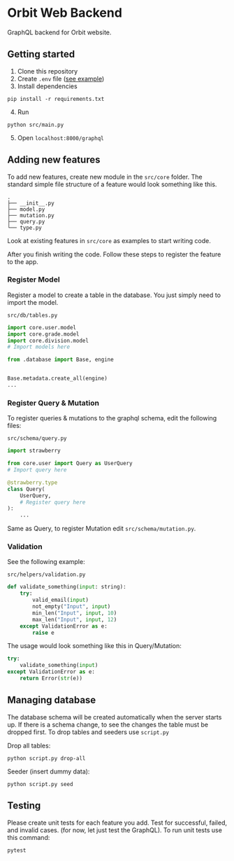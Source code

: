 # Orbit Web Backend

GraphQL backend for Orbit website.

## Getting started

1. Clone this repository
2. Create `.env` file ([see example](https://github.com/orbit4it/web-backend/blob/dev/.env.example))
3. Install dependencies

```
pip install -r requirements.txt
```

4. Run

```
python src/main.py
```

5. Open `localhost:8000/graphql`

## Adding new features

To add new features, create new module in the `src/core` folder. The standard simple file structure of a feature would look something like this.

```
.
├── __init__.py
├── model.py
├── mutation.py
├── query.py
└── type.py
```

Look at existing features in `src/core` as examples to start writing code.

After you finish writing the code. Follow these steps to register the feature to the app.

### Register Model

Register a model to create a table in the database. You just simply need to import the model.

`src/db/tables.py`

```python
import core.user.model
import core.grade.model
import core.division.model
# Import models here

from .database import Base, engine


Base.metadata.create_all(engine)
...
```

### Register Query & Mutation

To register queries & mutations to the graphql schema, edit the following files:

`src/schema/query.py`

```python
import strawberry

from core.user import Query as UserQuery
# Import query here

@strawberry.type
class Query(
    UserQuery,
    # Register query here
):
    ...
```

Same as Query, to register Mutation edit `src/schema/mutation.py`.

### Validation

See the following example:

`src/helpers/validation.py`

```python
def validate_something(input: string):
    try:
        valid_email(input)
        not_empty("Input", input)
        min_len("Input", input, 10)
        max_len("Input", input, 12)
    except ValidationError as e:
        raise e
```

The usage would look something like this in Query/Mutation:

```python
try:
    validate_something(input)
except ValidationError as e:
    return Error(str(e))
```

## Managing database

The database schema will be created automatically when the server starts up. If there is a schema change, to see the changes the table must be dropped first. To drop tables and seeders use `script.py`

Drop all tables:

```
python script.py drop-all
```

Seeder (insert dummy data):

```
python script.py seed
```

## Testing

Please create unit tests for each feature you add. Test for successful, failed, and invalid cases. (for now, let just test the GraphQL). To run unit tests use this command:

```
pytest
```

